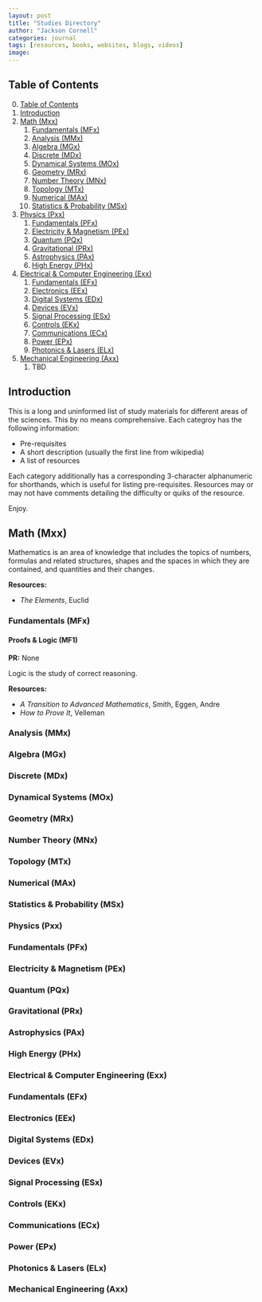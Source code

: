 ```yaml
---
layout: post
title: "Studies Directory"
author: "Jackson Cornell"
categories: journal
tags: [resources, books, websites, blogs, videos]
image:
---
```


## Table of Contents <a name="toc"></a>

0. [Table of Contents](#toc)
1. [Introduction](#intro)
2. [Math (Mxx)](#mxx)
   1. [Fundamentals (MFx)](#mfx)
   2. [Analysis (MMx)](#mmx)
   3. [Algebra (MGx)](#mgx)
   4. [Discrete (MDx)](#mdx)
   5. [Dynamical Systems (MOx)](#mox)
   6. [Geometry (MRx)](#mrx)
   7. [Number Theory (MNx)](#mnx)
   8. [Topology (MTx)](#mtx)
   9. [Numerical (MAx)](#max)
   10. [Statistics & Probability (MSx)](#msx)
3. [Physics (Pxx)](#pxx)
   1. [Fundamentals (PFx)](#pfx)
   2. [Electricity & Magnetism (PEx)](#pex)
   3. [Quantum (PQx)](#pqx)
   4. [Gravitational (PRx)](#prx)
   5. [Astrophysics (PAx)](#pax)
   6. [High Energy (PHx)](#phx)
4. [Electrical & Computer Engineering (Exx)](#exx)
   1. [Fundamentals (EFx)](#efx)
   2. [Electronics (EEx)](#eex)
   3. [Digital Systems (EDx)](#edx)
   4. [Devices (EVx)](#evx)
   5. [Signal Processing (ESx)](#esx)
   6. [Controls (EKx)](#ekx)
   7. [Communications (ECx)](#ecx)
   8. [Power (EPx)](#epx)
   9. [Photonics & Lasers (ELx)](#elx)
5. [Mechanical Engineering (Axx)](#axx)
   1. TBD


## Introduction  <a name="intro"></a>

This is a long and uninformed list of study materials for different areas of the sciences. This by no means comprehensive. Each categroy has the following information:

* Pre-requisites
* A short description (usually the first line from wikipedia)
* A list of resources

 Each category additionally has a corresponding 3-character alphanumeric for shorthands, which is useful for listing pre-requisites. Resources may or may not have comments detailing the difficulty or quiks of the resource.

 Enjoy.


## Math (Mxx) <a name="mxx"></a>

Mathematics is an area of knowledge that includes the topics of numbers, formulas and related structures, shapes and the spaces in which they are contained, and quantities and their changes.

**Resources:**

* *The Elements*, Euclid

### Fundamentals (MFx) <a name="mfx"></a>

#### Proofs & Logic (MF1) <a name="mf1"></a>

**PR:** None

Logic is the study of correct reasoning.

**Resources:**

* *A Transition to Advanced Mathematics*, Smith, Eggen, Andre
* *How to Prove It*, Velleman

### Analysis (MMx) <a name="mmx"></a>

### Algebra (MGx) <a name="mgx"></a>

### Discrete (MDx) <a name="mdx"></a>

### Dynamical Systems (MOx) <a name="mox"></a>

### Geometry (MRx) <a name="mrx"></a>

### Number Theory (MNx) <a name="mnx"></a>

### Topology (MTx) <a name="mrx"></a>

### Numerical (MAx) <a name="max"></a>

### Statistics & Probability (MSx) <a name="msx"></a>


### Physics (Pxx) <a name="pxx"></a>

### Fundamentals (PFx) <a name="pfx"></a>

### Electricity & Magnetism (PEx) <a name="pex"></a>

### Quantum (PQx) <a name="pqx"></a>

### Gravitational (PRx) <a name="prx"></a>

### Astrophysics (PAx) <a name="pax"></a>

### High Energy (PHx) <a name="phx"></a>


### Electrical & Computer Engineering (Exx) <a name="exx"></a>

### Fundamentals (EFx) <a name="efx"></a>

### Electronics (EEx) <a name="eex"></a>

### Digital Systems (EDx) <a name="edx"></a>

### Devices (EVx) <a name="evx"></a>

### Signal Processing (ESx) <a name="esx"></a>

### Controls (EKx) <a name="ekx"></a>

### Communications (ECx) <a name="ecx"></a>

### Power (EPx) <a name="epx"></a>

### Photonics & Lasers (ELx) <a name="elx"></a>


### Mechanical Engineering (Axx) <a name="axx"></a>